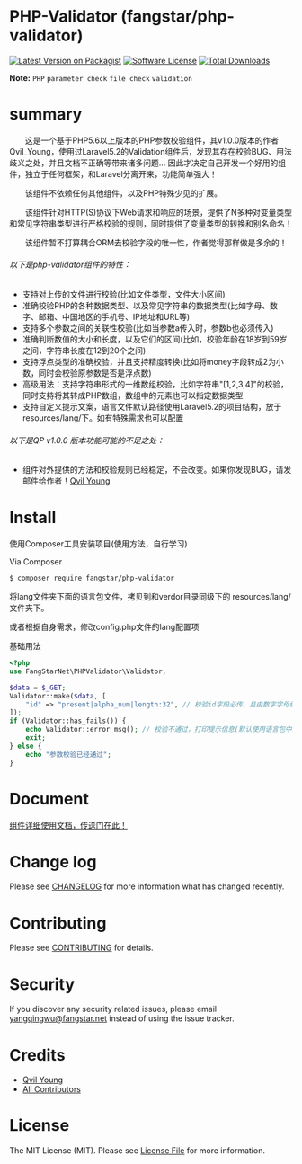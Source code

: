 # PHP-Validator (fangstar/php-validator)


[![Latest Version on Packagist][ico-version]][link-packagist]
[![Software License][ico-license]](LICENSE.md)
[![Total Downloads][ico-downloads]][link-downloads]


**Note:** ```PHP``` ```parameter check``` ```file check``` ```validation```




# summary
　　这是一个基于PHP5.6以上版本的PHP参数校验组件，其v1.0.0版本的作者Qvil_Young，使用过Laravel5.2的Validation组件后，发现其存在校验BUG、用法歧义之处，并且文档不正确等带来诸多问题...
因此才决定自己开发一个好用的组件，独立于任何框架，和Laravel分离开来，功能简单强大！

　　该组件不依赖任何其他组件，以及PHP特殊少见的扩展。

　　该组件针对HTTP(S)协议下Web请求和响应的场景，提供了N多种对变量类型和常见字符串类型进行严格校验的规则，同时提供了变量类型的转换和别名命名！

　　该组件暂不打算耦合ORM去校验字段的唯一性，作者觉得那样做是多余的！

###### 以下是php-validator组件的特性：

  * 支持对上传的文件进行校验(比如文件类型，文件大小区间)
  * 准确校验PHP的各种数据类型、以及常见字符串的数据类型(比如字母、数字、邮箱、中国地区的手机号、IP地址和URL等)
  * 支持多个参数之间的关联性校验(比如当参数a传入时，参数b也必须传入)
  * 准确判断数值的大小和长度，以及它们的区间(比如，校验年龄在18岁到59岁之间，字符串长度在12到20个之间)
  * 支持浮点类型的准确校验，并且支持精度转换(比如将money字段转成2为小数，同时会校验原参数是否是浮点数)
  * 高级用法：支持字符串形式的一维数组校验，比如字符串"[1,2,3,4]"的校验，同时支持将其转成PHP数组，数组中的元素也可以指定数据类型
  * 支持自定义提示文案，语言文件默认路径使用Laravel5.2的项目结构，放于 resources/lang/下。如有特殊需求也可以配置

###### 以下是QP v1.0.0 版本功能可能的不足之处：

  * 组件对外提供的方法和校验规则已经稳定，不会改变。如果你发现BUG，请发邮件给作者！[Qvil Young][link-author]





# Install

使用Composer工具安装项目(使用方法，自行学习)

Via Composer

``` bash
$ composer require fangstar/php-validator
```

将lang文件夹下面的语言包文件，拷贝到和verdor目录同级下的 resources/lang/ 文件夹下。

或者根据自身需求，修改config.php文件的lang配置项

基础用法

``` php
<?php
use FangStarNet\PHPValidator\Validator;

$data = $_GET;
Validator::make($data, [
    "id" => "present|alpha_num|length:32", // 校验id字段必传，且由数字字母组成，长度为32
]);
if (Validator::has_fails()) {
    echo Validator::error_msg(); // 校验不通过，打印提示信息(默认使用语言包中的文案)
    exit;
} else {
    echo "参数校验已经通过";
}

```





# Document

[组件详细使用文档，传送门在此！](Document.md)






# Change log

Please see [CHANGELOG](CHANGELOG.md) for more information what has changed recently.





# Contributing

Please see [CONTRIBUTING](CONTRIBUTING.md) for details.






# Security

If you discover any security related issues, please email yangqingwu@fangstar.net instead of using the issue tracker.






# Credits

- [Qvil Young][link-author]
- [All Contributors][link-contributors]







# License

The MIT License (MIT). Please see [License File](LICENSE.md) for more information.








[ico-version]: https://img.shields.io/packagist/v/fangstar/php-validator.svg?style=flat-square
[ico-license]: https://img.shields.io/badge/license-MIT-brightgreen.svg?style=flat-square
[ico-downloads]: https://img.shields.io/packagist/dt/fangstar/php-validator.svg?style=flat-square

[link-packagist]: https://packagist.org/packages/fangstar/php-validator
[link-downloads]: https://packagist.org/packages/fangstar/php-validator
[link-author]: https://github.com/Qvil-Young
[link-contributors]: ../../contributors
